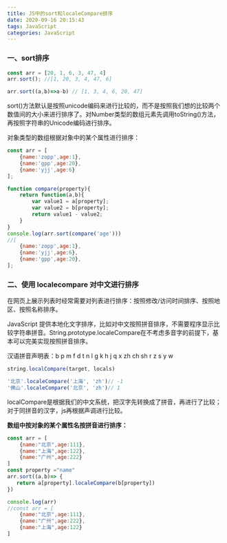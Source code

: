 ```yaml
---
title: JS中的sort和localeCompare排序
date: 2020-09-16 20:15:43
tags: JavaScript
categories: JavaScript
---
```


### 一、sort排序

```javascript
const arr = [20, 1, 6, 3, 47, 4]
arr.sort(); //[1, 20, 3, 4, 47, 6]

arr.sort((a,b)=>a-b) // [1, 3, 4, 6, 20, 47]
```

sort()方法默认是按照unicode编码来进行比较的，而不是按照我们想的比较两个数值间的大小来进行排序了。对Number类型的数组元素先调用toString()方法，再按照字符串的Unicode编码进行排序。

对象类型的数组根据对象中的某个属性进行排序：

```javascript
const arr = [
    {name:'zopp',age:1},
    {name:'gpp',age:20},
    {name:'yjj',age:6}
];

function compare(property){
    return function(a,b){
        var value1 = a[property];
        var value2 = b[property];
        return value1 - value2;
    }
}
console.log(arr.sort(compare('age')))
//[
    {name:'zopp',age:1},
    {name:'yjj',age:6},
    {name:'gpp',age:20},
];
```

### 二、使用 localecompare 对中文进行排序

在网页上展示列表时经常需要对列表进行排序：按照修改/访问时间排序、按照地区、按照名称排序。

JavaScript 提供本地化文字排序，比如对中文按照拼音排序，不需要程序显示比较字符串拼音。String.prototype.localeCompare在不考虑多音字的前提下，基本可以完美实现按照拼音排序。

汉语拼音声明表：b p m f d t n l g k h j q x zh ch sh r z s y w

```JavaScript
string.localCompare(target, locals)

'北京'.localeCompare('上海', 'zh')// -1
'佛山'.localeCompare('北京', 'zh')// 1
```

localCompare是根据我们的中文系统，把汉字先转换成了拼音，再进行了比较；对于同拼音的汉字，js再根据声调进行比较。

**数组中按对象的某个属性名按拼音进行排序：**

```javascript
const arr = [
    {name:"北京",age:111},
    {name:"上海",age:122},
    {name:"广州",age:222}
]	
const property ="name"
arr.sort((a,b)=> {
   return a[property].localeCompare(b[property])
})

console.log(arr)
//const arr = [
    {name:"北京",age:111},
    {name:"广州",age:222},
    {name:"上海",age:122}
]

```

